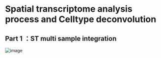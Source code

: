 # Spatial transcriptome analysis process and Celltype deconvolution
## Part 1 ：ST multi sample integration
![image](https://github.com/Jingwe-Zhao/ST_analysis/assets/131982430/b7243646-60f5-4bab-b1bb-8fbd48633ddf)
